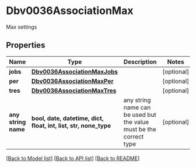 # Dbv0036AssociationMax

Max settings

## Properties
Name | Type | Description | Notes
------------ | ------------- | ------------- | -------------
**jobs** | [**Dbv0036AssociationMaxJobs**](Dbv0036AssociationMaxJobs.md) |  | [optional] 
**per** | [**Dbv0036AssociationMaxPer**](Dbv0036AssociationMaxPer.md) |  | [optional] 
**tres** | [**Dbv0036AssociationMaxTres**](Dbv0036AssociationMaxTres.md) |  | [optional] 
**any string name** | **bool, date, datetime, dict, float, int, list, str, none_type** | any string name can be used but the value must be the correct type | [optional]

[[Back to Model list]](../README.md#documentation-for-models) [[Back to API list]](../README.md#documentation-for-api-endpoints) [[Back to README]](../README.md)


